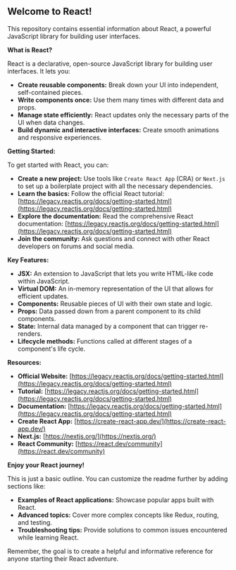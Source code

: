 ##   Welcome to React!

This repository contains essential information about React, a powerful JavaScript library for building user interfaces.

**What is React?**

React is a declarative, open-source JavaScript library for building user interfaces. It lets you:

-   **Create reusable components:** Break down your UI into independent, self-contained pieces.
-   **Write components once:** Use them many times with different data and props.
-   **Manage state efficiently:** React updates only the necessary parts of the UI when data changes.
-   **Build dynamic and interactive interfaces:** Create smooth animations and responsive experiences.

**Getting Started:**

To get started with React, you can:

-   **Create a new project:** Use tools like `Create React App` (CRA) or `Next.js` to set up a boilerplate project with all the necessary dependencies.
-   **Learn the basics:** Follow the official React tutorial:  [https://legacy.reactjs.org/docs/getting-started.html](https://legacy.reactjs.org/docs/getting-started.html)
-   **Explore the documentation:** Read the comprehensive React documentation:  [https://legacy.reactjs.org/docs/getting-started.html](https://legacy.reactjs.org/docs/getting-started.html)
-   **Join the community:** Ask questions and connect with other React developers on forums and social media.

**Key Features:**

-   **JSX:** An extension to JavaScript that lets you write HTML-like code within JavaScript.
-   **Virtual DOM:** An in-memory representation of the UI that allows for efficient updates.
-   **Components:** Reusable pieces of UI with their own state and logic.
-   **Props:** Data passed down from a parent component to its child components.
-   **State:** Internal data managed by a component that can trigger re-renders.
-   **Lifecycle methods:** Functions called at different stages of a component's life cycle.

**Resources:**

-   **Official Website:**  [https://legacy.reactjs.org/docs/getting-started.html](https://legacy.reactjs.org/docs/getting-started.html)
-   **Tutorial:**  [https://legacy.reactjs.org/docs/getting-started.html](https://legacy.reactjs.org/docs/getting-started.html)
-   **Documentation:**  [https://legacy.reactjs.org/docs/getting-started.html](https://legacy.reactjs.org/docs/getting-started.html)
-   **Create React App:**  [https://create-react-app.dev/](https://create-react-app.dev/)
-   **Next.js:**  [https://nextjs.org/](https://nextjs.org/)
-   **React Community:**  [https://react.dev/community](https://react.dev/community)

**Enjoy your React journey!**

This is just a basic outline. You can customize the readme further by adding sections like:

-   **Examples of React applications:** Showcase popular apps built with React.
-   **Advanced topics:** Cover more complex concepts like Redux, routing, and testing.
-   **Troubleshooting tips:** Provide solutions to common issues encountered while learning React.

Remember, the goal is to create a helpful and informative reference for anyone starting their React adventure.
